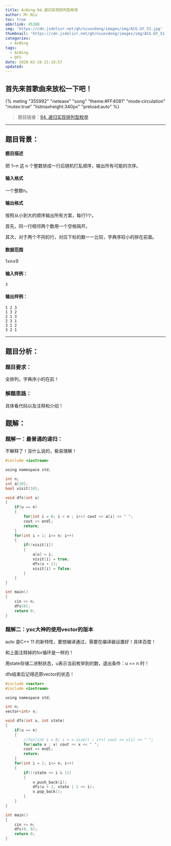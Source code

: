 ```yaml
---
title: AcWing-94.递归实现排列型枚举
author: Mr.Niu
toc: true
abbrlink: 45388
img: 'https://cdn.jsdelivr.net/gh/niuxvdong/images/img/ACG.GY_51.jpg'
thumbnail: 'https://cdn.jsdelivr.net/gh/niuxvdong/images/img/ACG.GY_51.jpg'
categories:
  - AcWing
tags:
  - AcWing
  - DFS
date: 2020-02-28 21:10:57
updated:
---
```




## 首先来首歌曲来放松一下吧！

{% meting "355992" "netease" "song" "theme:#FF4081" "mode:circulation" "mutex:true" "listmaxheight:340px" "preload:auto"  %}



> 题目链接：[94. 递归实现排列型枚举](https://www.acwing.com/problem/content/description/96/)

---



## 题目背景：



#### 题目描述

把 1~n 这 n 个整数排成一行后随机打乱顺序，输出所有可能的次序。

#### 输入格式

一个整数n。

#### 输出格式

按照从小到大的顺序输出所有方案，每行1个。

首先，同一行相邻两个数用一个空格隔开。

其次，对于两个不同的行，对应下标的数一一比较，字典序较小的排在前面。

#### 数据范围

1≤n≤9

#### 输入样例：

```
3
```

#### 输出样例：

```
1 2 3
1 3 2
2 1 3
2 3 1
3 1 2
3 2 1
```

---



## 题目分析：

### 题目要求：



全排列，字典序小的在前！

### 解题思路：



具体看代码以及注释和介绍！



## 题解：



### 题解一：最普通的递归：



不解释了！没什么说的，极易理解！



```c
#include <iostream> 

using namespace std;

int n;
int a[10];
bool visit[10];

void dfs(int u)
{
	if(u == n)
	{
		for(int i = 0; i < n ; i++) cout << a[i] << " ";
		cout << endl;
		return;
	}
	for(int i = 1; i<= n; i++)
	{
		if(!visit[i])
		{
			a[u] = i;
			visit[i] = true;
			dfs(u + 1);
			visit[i] = false;
		}
	}
}

int main()
{
	cin >> n;
	dfs(0);
	return 0;
}
```



### 题解二：yxc大神的使用vector的版本



auto 是C++ 11 的新特性，要想编译通过，需要在编译器设置好！具体百度！

和上面注释掉的for循环是一样的！

用state存储二进制状态，u表示当前枚举到的数，退出条件：u == n 时！

dfs结束后记得还原vector的状态！



```c
#include <vector>
#include <iostream> 

using namespace std;

int n;
vector<int> v;

void dfs(int u, int state)
{
	if(u == n)
	{
		//for(int i = 0; i < v.size() ; i++) cout << v[i] << " ";
		for(auto x : v) cout << x << " ";
		cout << endl;
		return;
	}
	for(int i = 1; i<= n; i++)
	{
		if(!(state >> i & 1))
		{
			v.push_back(i);
			dfs(u + 1, state | 1 << i);
			v.pop_back();
		}
	}
}

int main()
{
	cin >> n;
	dfs(0, 0);
	return 0;
}
```

